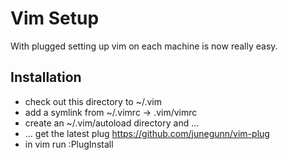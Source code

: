 # Vim Setup
With plugged setting up vim on each machine is now really easy.
## Installation
 - check out this directory to ~/.vim
 - add a symlink from ~/.vimrc -> .vim/vimrc
 - create an ~/.vim/autoload directory and ...
 - ... get the latest plug https://github.com/junegunn/vim-plug
 - in vim run :PlugInstall
 

